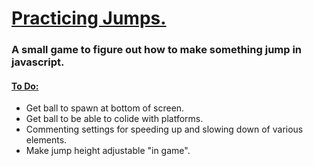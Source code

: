 <h1> <ins> Practicing Jumps. </ins> </h1>
<h3> A small game to figure out how to make something jump in javascript. </h3>
<h4> <ins> To Do:</ins> </h4>
<ul>
  <li> Get ball to spawn at bottom of screen. </li>
   <li> Get ball to be able to colide with platforms. </li>
  <li>Commenting settings for speeding up and slowing down of various elements.</li>
  <li>Make jump height adjustable "in game".</li>
</ul>
